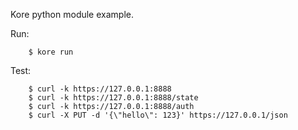 Kore python module example.

Run:
```
	$ kore run
```

Test:
```
	$ curl -k https://127.0.0.1:8888
	$ curl -k https://127.0.0.1:8888/state
	$ curl -k https://127.0.0.1:8888/auth
	$ curl -X PUT -d '{\"hello\": 123}' https://127.0.0.1/json
```
